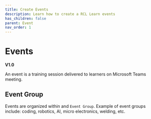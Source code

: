 ```yaml
---
title: Create Events
description: Learn how to create a RCL Learn events
has_children: false
parent: Event
nav_order: 1
---
```


# Events
**V1.0**

An event is a training session delivered to learners on Microsoft Teams meeting.

## Event Group

Events are organized within and ``Event Group``. Example of event groups include: coding, robotics, AI, micro electronics, welding, etc.

